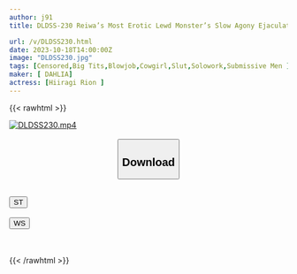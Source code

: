 ```yaml
---
author: j91
title: DLDSS-230 Reiwa’s Most Erotic Lewd Monster’s Slow Agony Ejaculation Control Ultimate Teasing Play Rion Hiiragi

url: /v/DLDSS230.html
date: 2023-10-18T14:00:00Z
image: "DLDSS230.jpg"
tags: [Censored,Big Tits,Blowjob,Cowgirl,Slut,Solowork,Submissive Men ]
maker: [ DAHLIA]
actress: [Hiiragi Rion ]
---
```



{{< rawhtml >}}

<div class="video" data-videoid="LqY9wpeWJATW9Y">
    <a href="javascript:;">
        <img src="https://my.j91.asia/v/DLDSS230.jpg" width="WIDTH" height="HEIGHT" alt="DLDSS230.mp4" loading="lazy">
    </a>
</div>

<script type="text/javascript" src="https://j91.asia/asset/on-demand-st.js"></script>

<br>
  <link rel="stylesheet" href="https://j91.asia/asset/bs5.css">
  
  <center>
  <button class="btn btn-primary" type="button" data-bs-toggle="collapse" data-bs-target=".multi-collapse" aria-expanded="false" aria-controls="multiCollapseExample1 multiCollapseExample2"><h2>Download</h2></button></center>
</p>
<div class="row">
  <div class="col">
    <div class="collapse multi-collapse" id="multiCollapseExample1">
      <div class="card card-body">
	      	      <br>
<div class="buttons">  
<a href="https://streamtape.to/v/LqY9wpeWJATW9Y"><button class="btn-hover color-3"><i class="fa fa-download"></i> ST</button></a></div>
    </div>
  </div>
</div>
  <div class="col">
    <div class="collapse multi-collapse" id="multiCollapseExample2">
      <div class="card card-body">
	      <br>
<div class="buttons">
    <a href="https://wolfstream.tv/etsyqqsn9efo"><button class="btn-hover color-9"><i class="fa fa-download"></i> WS</button></a></div>
<br><br>
      </div>
    </div>
  </div>
</div>

{{< /rawhtml >}}